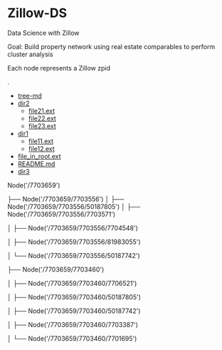 # Zillow-DS
Data Science with Zillow

Goal: Build property network using real estate comparables to perform cluster analysis

Each node represents a Zillow zpid

.
 * [tree-md](./tree-md)
 * [dir2](./dir2)
   * [file21.ext](./dir2/file21.ext)
   * [file22.ext](./dir2/file22.ext)
   * [file23.ext](./dir2/file23.ext)
 * [dir1](./dir1)
   * [file11.ext](./dir1/file11.ext)
   * [file12.ext](./dir1/file12.ext)
 * [file_in_root.ext](./file_in_root.ext)
 * [README.md](./README.md)
 * [dir3](./dir3)

Node('/7703659')

 ├── Node('/7703659/7703556')
 │   ├── Node('/7703659/7703556/50187805')
 │   ├── Node('/7703659/7703556/7703571')

│   ├── Node('/7703659/7703556/7704548')

│   ├── Node('/7703659/7703556/81983055')

│   └── Node('/7703659/7703556/50187742')

├── Node('/7703659/7703460')

│   ├── Node('/7703659/7703460/7706521')

│   ├── Node('/7703659/7703460/50187805')

│   ├── Node('/7703659/7703460/50187742')

│   ├── Node('/7703659/7703460/7703387')

│   └── Node('/7703659/7703460/7701695')
